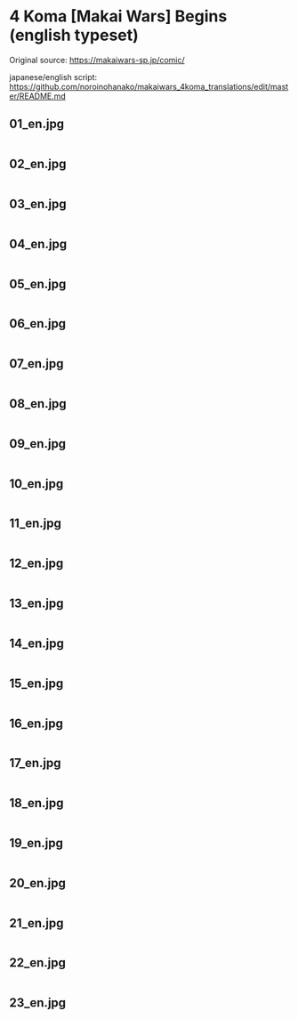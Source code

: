 # 4 Koma [Makai Wars] Begins (english typeset)
Original source: https://makaiwars-sp.jp/comic/

japanese/english script: https://github.com/noroinohanako/makaiwars_4koma_translations/edit/master/README.md

## 01_en.jpg

<translated style="float: left;" src="https://raw.githubusercontent.com/noroinohanako/makaiwars_4koma_translations/master/translated/ep01_en.jpg">

## 02_en.jpg

<translated style="float: left;" src="https://raw.githubusercontent.com/noroinohanako/makaiwars_4koma_translations/master/translated/ep02_en.jpg">

## 03_en.jpg

<translated style="float: left;" src="https://raw.githubusercontent.com/noroinohanako/makaiwars_4koma_translations/master/translated/ep03_en.jpg">

## 04_en.jpg

<translated style="float: left;" src="https://raw.githubusercontent.com/noroinohanako/makaiwars_4koma_translations/master/translated/ep04_en.jpg">

## 05_en.jpg

<translated style="float: left;" src="https://raw.githubusercontent.com/noroinohanako/makaiwars_4koma_translations/master/translated/ep05_en.jpg">

## 06_en.jpg

<translated style="float: left;" src="https://raw.githubusercontent.com/noroinohanako/makaiwars_4koma_translations/master/translated/ep06_en.jpg">

## 07_en.jpg

<translated style="float: left;" src="https://raw.githubusercontent.com/noroinohanako/makaiwars_4koma_translations/master/translated/ep07_en.jpg">

## 08_en.jpg

<translated style="float: left;" src="https://raw.githubusercontent.com/noroinohanako/makaiwars_4koma_translations/master/translated/ep08_en.jpg">

## 09_en.jpg

<translated style="float: left;" src="https://raw.githubusercontent.com/noroinohanako/makaiwars_4koma_translations/master/translated/ep09_en.jpg">

## 10_en.jpg

<translated style="float: left;" src="https://raw.githubusercontent.com/noroinohanako/makaiwars_4koma_translations/master/translated/ep10_en.jpg">

## 11_en.jpg

<translated style="float: left;" src="https://raw.githubusercontent.com/noroinohanako/makaiwars_4koma_translations/master/translated/ep11_en.jpg">

## 12_en.jpg

<translated style="float: left;" src="https://raw.githubusercontent.com/noroinohanako/makaiwars_4koma_translations/master/translated/ep12_en.jpg">

## 13_en.jpg

<translated style="float: left;" src="https://raw.githubusercontent.com/noroinohanako/makaiwars_4koma_translations/master/translated/ep13_en.jpg">

## 14_en.jpg

<translated style="float: left;" src="https://raw.githubusercontent.com/noroinohanako/makaiwars_4koma_translations/master/translated/ep14_en.jpg">

## 15_en.jpg

<translated style="float: left;" src="https://raw.githubusercontent.com/noroinohanako/makaiwars_4koma_translations/master/translated/ep15_en.jpg">

## 16_en.jpg

<translated style="float: left;" src="https://raw.githubusercontent.com/noroinohanako/makaiwars_4koma_translations/master/translated/ep16_en.jpg">

## 17_en.jpg

<translated style="float: left;" src="https://raw.githubusercontent.com/noroinohanako/makaiwars_4koma_translations/master/translated/ep17_en.jpg">

## 18_en.jpg

<translated style="float: left;" src="https://raw.githubusercontent.com/noroinohanako/makaiwars_4koma_translations/master/translated/ep18_en.jpg">

## 19_en.jpg

<translated style="float: left;" src="https://raw.githubusercontent.com/noroinohanako/makaiwars_4koma_translations/master/translated/ep19_en.jpg">

## 20_en.jpg

<translated style="float: left;" src="https://raw.githubusercontent.com/noroinohanako/makaiwars_4koma_translations/master/translated/ep20_en.jpg">

## 21_en.jpg

<translated style="float: left;" src="https://raw.githubusercontent.com/noroinohanako/makaiwars_4koma_translations/master/translated/ep21_en.jpg">

## 22_en.jpg

<translated style="float: left;" src="https://raw.githubusercontent.com/noroinohanako/makaiwars_4koma_translations/master/translated/ep22_en.jpg">

## 23_en.jpg

<translated style="float: left;" src="https://raw.githubusercontent.com/noroinohanako/makaiwars_4koma_translations/master/translated/ep23_en.jpg">



